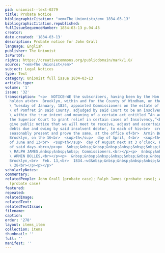 ```yaml
---
pid: unionist--text-0279
title: Probate Notice
bibliographicCitation: "<em>The Unionist</em> 1834-03-13"
bibliographicCitation.republished: 
fullIssueSequenceNumber: 1834-03-13 p.04.43
creator: 
date.created: '1834-03-13'
description: Probate notice for John Grall
language: English
publisher: The Unionist
IsPartOf: 
rights: https://creativecommons.org/publicdomain/mark/1.0/
source: "<em>The Unionist</em>"
subject: Legal Notices
type: Text
category: Unionist full issue 1834-03-13
article.type: 
volume: '1'
issue: '32'
transcription: "<p>  NOTICE—WE the subscribers, having been by the Hon. Superior Court,
  holden at<br>  Brooklyn, within and for the County of Windham, on the 4<br>  <sup>th</sup>
  \ Tuesday of January, 1834, appointed Commissioners on the estate of JOHN GRALL,<br>
  \ of Pomfret in said County, adjudged by said Court to be an insolvent debtor,<br>
  \ within the true intent and meaning of a certain act entitled “An act to<br>  authorize
  the Superior Court to grant relief in certain cases of Insolvency,”<br>  hereby
  give public notice that we will meet to receive, adjust and ascertain<br>  the several
  debts due and owing by said insolvent debtor, to each of his<br>  creditors as shall
  seasonably present and prove the same, at the office of<br>  Armin Bolles in said
  Brooklyn, on the 16<br>  <sup>th</sup>  day of April, 4<br>  <sup>th</sup>  day
  of June and 13<br>  <sup>th</sup>  day of August next at 3 o’clock, P. M., on each
  of said days.<br></p><p>  &nbsp;&nbsp;&nbsp;&nbsp;&nbsp;&nbsp;&nbsp;&nbsp;&nbsp;&nbsp;&nbsp;&nbsp;&nbsp;&nbsp;&nbsp;&nbsp;&nbsp;&nbsp;&nbsp;&nbsp;&nbsp;&nbsp;&nbsp;<br>
  \ RALPH JAMES,&nbsp;&nbsp;&nbsp; Commissioners.<br></p><p>  &nbsp;&nbsp;&nbsp;&nbsp;&nbsp;&nbsp;&nbsp;&nbsp;&nbsp;&nbsp;&nbsp;&nbsp;&nbsp;&nbsp;&nbsp;&nbsp;&nbsp;&nbsp;&nbsp;&nbsp;&nbsp;&nbsp;&nbsp;<br>
  \ ARMIN BOLLES,<br></p><p>  &nbsp;&nbsp;&nbsp;&nbsp;&nbsp;&nbsp;&nbsp;&nbsp;&nbsp;&nbsp;&nbsp;
  Brooklyn,<br>  Feb. 13,<br>  1834.—w3&nbsp;&nbsp;&nbsp;&nbsp;&nbsp;&nbsp;&nbsp;&nbsp;&nbsp;&nbsp;&nbsp;&nbsp;&nbsp;&nbsp;&nbsp;&nbsp;&nbsp;&nbsp;&nbsp;&nbsp;&nbsp;&nbsp;&nbsp;&nbsp;&nbsp;&nbsp;&nbsp;&nbsp;&nbsp;&nbsp;&nbsp;&nbsp;&nbsp;&nbsp;&nbsp;&nbsp;&nbsp;&nbsp;&nbsp;&nbsp;&nbsp;&nbsp;&nbsp;&nbsp;&nbsp;&nbsp;&nbsp;<br>
  \ 28<br></p><p></p>"
scholarlyNotes: 
commentary: 
relatedPeople: John Grall (probate case); Ralph James (probate case); Armin Bolles
  (probate case)
featured: 
repeated: 
relatedImage: 
relatedText: 
relatedTextIssue: 
filename: 
caption: 
order: '278'
layout: items_item
collection: items
thumbnail: ''
full: ''
manifest: ''
---
```

